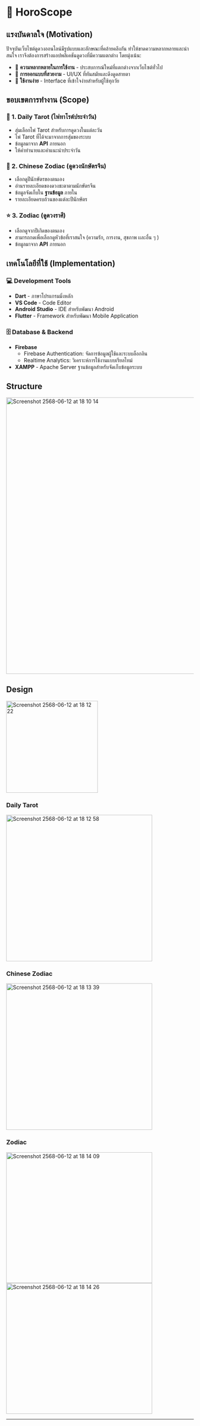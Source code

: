 # 🍭 HoroScope

## แรงบันดาลใจ (Motivation)

ปัจจุบันเว็บไซต์ดูดวงออนไลน์มีรูปแบบและลักษณะที่คล้ายคลึงกัน ทำให้ขาดความหลากหลายและน่าสนใจ เราจึงต้องการสร้างแอปพลิเคชันดูดวงที่มีความแตกต่าง โดยมุ่งเน้น:

- 🎨 **ความหลากหลายในการใช้งาน** - ประสบการณ์ใหม่ที่แตกต่างจากเว็บไซต์ทั่วไป
- 💫 **การออกแบบที่สวยงาม** - UI/UX ที่ทันสมัยและดึงดูดสายตา
- 📱 **ใช้งานง่าย** - Interface ที่เข้าใจง่ายสำหรับผู้ใช้ทุกวัย

## ขอบเขตการทำงาน (Scope)

### 🔮 1. Daily Tarot (ไพ่ทาโรต์ประจำวัน)
- สุ่มเลือกไพ่ Tarot สำหรับการดูดวงในแต่ละวัน
- ไพ่ Tarot ที่ได้จะมาจากการสุ่มของระบบ
- ข้อมูลมาจาก **API** ภายนอก
- ให้คำทำนายและคำแนะนำประจำวัน

### 🐉 2. Chinese Zodiac (ดูดวงนักษัตรจีน)
- เลือกดูปีนักษัตรของตนเอง
- อ่านรายละเอียดของดวงชะตาตามนักษัตรจีน
- ข้อมูลจัดเก็บใน **ฐานข้อมูล** ภายใน
- รายละเอียดครบถ้วนของแต่ละปีนักษัตร

### ⭐ 3. Zodiac (ดูดวงราศี)
- เลือกดูจากปีเกิดของตนเอง
- สามารถกดเพื่อเลือกดูหัวข้อที่เราสนใจ (ความรัก, การงาน, สุขภาพ เเละอื่น ๆ )
- ข้อมูลมาจาก **API** ภายนอก

## เทคโนโลยีที่ใช้ (Implementation)

### 💻 Development Tools
- **Dart** - ภาษาโปรแกรมมิ่งหลัก
- **VS Code** - Code Editor
- **Android Studio** - IDE สำหรับพัฒนา Android
- **Flutter** - Framework สำหรับพัฒนา Mobile Application

### 🗄️ Database & Backend
- **Firebase** 
  - Firebase Authentication: จัดการข้อมูลผู้ใช้และระบบล็อกอิน
  - Realtime Analytics: วิเคราะห์การใช้งานแบบเรียลไทม์
- **XAMPP** - Apache Server ฐานข้อมูลสำหรับจัดเก็บข้อมูลระบบ
  
## Structure

<img width="740" alt="Screenshot 2568-06-12 at 18 10 14" src="https://github.com/user-attachments/assets/3ce43db5-a9ab-4998-b0b7-be775ba3195f" />

## Design

<img width="246" alt="Screenshot 2568-06-12 at 18 12 22" src="https://github.com/user-attachments/assets/33d9fef2-eb30-401a-8bda-1e84ea634221" />

### Daily Tarot

<img width="392" alt="Screenshot 2568-06-12 at 18 12 58" src="https://github.com/user-attachments/assets/accc1327-4608-4725-9cc3-347a1f38c138" />

### Chinese Zodiac

<img width="392" alt="Screenshot 2568-06-12 at 18 13 39" src="https://github.com/user-attachments/assets/98ec65ac-b0dc-4eaf-aa5a-85aef3e6ada5" />

### Zodiac

<img width="392" height="350" alt="Screenshot 2568-06-12 at 18 14 09" src="https://github.com/user-attachments/assets/4aeff83a-301d-4aa8-b71d-19ae754372ae" />

<img width="392" height="350" alt="Screenshot 2568-06-12 at 18 14 26" src="https://github.com/user-attachments/assets/af1b0647-e352-43c3-b7b9-396ca5837792" />

---

